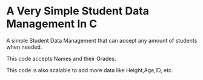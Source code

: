 # A‎ Very‎ Simple‎ Student‎ Data‎ Management‎ In‎ C

A simple Student Data Management that can accept any amount of students when needed.

This code accepts Names and their Grades.

This code is also scalable to add more data like Height,Age,ID, etc.

